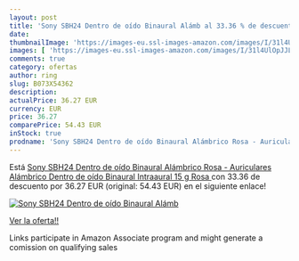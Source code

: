 ```yaml
---
layout: post
title: 'Sony SBH24 Dentro de oído Binaural Alámb al 33.36 % de descuento'
date: 
thumbnailImage: 'https://images-eu.ssl-images-amazon.com/images/I/31l4UlOpJJL._SL200_.jpg'
images: [ 'https://images-eu.ssl-images-amazon.com/images/I/31l4UlOpJJL._SL200_.jpg' ]
comments: true
category: ofertas
author: ring
slug: B073X54362
description:
actualPrice: 36.27 EUR
currency: EUR
price: 36.27
comparePrice: 54.43 EUR
inStock: true
prodname: 'Sony SBH24 Dentro de oído Binaural Alámbrico Rosa - Auriculares  Alámbrico  Dentro de oído  Binaural  Intraaural  15 g  Rosa '
---
```


Está [Sony SBH24 Dentro de oído Binaural Alámbrico Rosa - Auriculares  Alámbrico  Dentro de oído  Binaural  Intraaural  15 g  Rosa ](https://www.amazon.es/dp/B073X54362/?tag=tolees-21) con 33.36 de descuento por 36.27 EUR (original: 54.43 EUR) en el siguiente enlace!

[![Sony SBH24 Dentro de oído Binaural Alámb](https://images-eu.ssl-images-amazon.com/images/I/31l4UlOpJJL._SL200_.jpg)](https://www.amazon.es/dp/B073X54362/?tag=tolees-21)

[Ver la oferta!!](https://www.amazon.es/dp/B073X54362/?tag=tolees-21)

Links participate in Amazon Associate program and might generate a comission on qualifying sales


